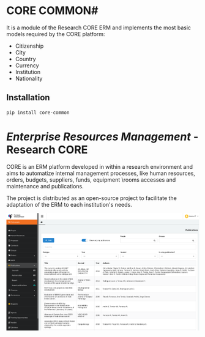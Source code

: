 # CORE COMMON#

It is a module of the Research CORE ERM and implements the most basic models 
required by the CORE platform:

- Citizenship
- City
- Country
- Currency
- Institution
- Nationality

## Installation

```shell script
pip install core-common
```

# *Enterprise Resources Management* - Research CORE

CORE is an ERM platform developed in within a research environment and aims to automatize 
internal management processes, like human resources, orders, budgets, suppliers, funds, equipment \rooms accesses and maintenance and publications.

The project is distributed as an open-source project to facilitate the adaptation of the 
ERM to each institution's needs.

![core printscreen](https://github.com/research-core/core-server/raw/master/docs/static/core.png "Core publications printscreen")
